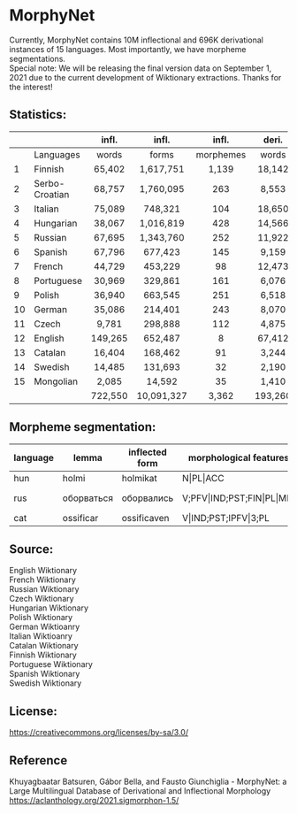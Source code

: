 # MorphyNet

Currently, MorphyNet contains 10M inflectional and 696K derivational instances of 15 languages. Most importantly, we have morpheme segmentations.  
Special note: We will be releasing the final version data on September 1, 2021 due to the current development of Wiktionary extractions. Thanks for the interest!

## Statistics:

|    |                |  infl.  |    infl.   |   infl.   |  deri.  |   deri. |   deri.   |            |
|----|----------------|:-------:|:----------:|:---------:|:-------:|--------:|:---------:|-----------:|
|    | Languages      |  words  |    forms   | morphemes |  words  |  forms  | morphemes |    total   |
| 1  | Finnish        |  65,402 |  1,617,751 |     1,139 |  18,142 |  36,843 |       446 |  1,654,594 |
| 2  | Serbo-Croatian |  68,757 |  1,760,095 |       263 |   8,553 |   4,916 |       429 |  1,765,011 |
| 3  | Italian        |  75,089 |    748,321 |       104 |  18,650 |  58,848 |       749 |    807,169 |
| 4  | Hungarian      |  38,067 |  1,016,819 |       428 |  14,566 |  28,177 |       832 |  1,044,996 |
| 5  | Russian        |  67,695 |  1,343,760 |       252 |  11,922 |  93,039 |       575 |  1,436,799 |
| 6  | Spanish        |  67,796 |    677,423 |       145 |   9,159 |  25,080 |       490 |    702,503 |
| 7  | French         |  44,729 |    453,229 |        98 |  12,473 |  72,952 |       636 |    526,181 |
| 8  | Portuguese     |  30,969 |    329,861 |       161 |   6,076 |  11,774 |       387 |    341,635 |
| 9  | Polish         |  36,940 |    663,545 |       251 |   6,518 |  58,711 |       405 |    722,256 |
| 10 | German         |  35,086 |    214,401 |       243 |   8,070 |  29,381 |       465 |    227,576 |
| 11 | Czech          |   9,781 |    298,888 |       112 |   4,875 |  32,336 |       318 |    331,224 |
| 12 | English        | 149,265 |    652,487 |         8 |  67,412 | 225,131 |     2,445 |    877,618 |
| 13 | Catalan        |  16,404 |    168,462 |        91 |   3,244 |   8,018 |       220 |    176,480 |
| 14 | Swedish        |  14,485 |    131,693 |        32 |   2,190 |   9,244 |       217 |    140,937 |
| 15 | Mongolian      |   2,085 |     14,592 |        35 |   1,410 |   1,629 |       229 |     16,221 |
|    |                | 722,550 | 10,091,327 |     3,362 | 193,260 | 696,079 |     8,843 | 10,771,200 |

## Morpheme segmentation:

|language| lemma |	inflected form |  morphological features | morpheme segmentation|
| --- | --- |	--- | --- | --- |
|hun|holmi| holmikat| N\|PL\|ACC	| holmi\|k\|at |
|rus|оборваться|оборвались|V;PFV\|IND;PST;FIN\|PL\|MID|оборвать\|л\|и\|ся|
|cat|ossificar|ossificaven|V\|IND;PST;IPFV\|3;PL|ossificar\|ava\|en|

## Source:
English Wiktionary <br />
French Wiktionary <br />
Russian Wiktionary <br />
Czech Wiktionary <br />
Hungarian Wiktionary <br />
Polish Wiktionary <br />
German Wiktioanry <br />
Italian Wiktioanry <br />
Catalan Wiktionary <br />
Finnish Wiktionary <br />
Portuguese Wiktionary <br />
Spanish Wiktionary <br />
Swedish Wiktionary <br />


## License: 
https://creativecommons.org/licenses/by-sa/3.0/



## Reference
Khuyagbaatar Batsuren, Gábor Bella, and Fausto Giunchiglia - MorphyNet: a Large Multilingual Database of Derivational and Inflectional Morphology
https://aclanthology.org/2021.sigmorphon-1.5/
